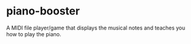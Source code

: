 # piano-booster
A MIDI file player/game that displays the musical notes and teaches you how to play the piano.
